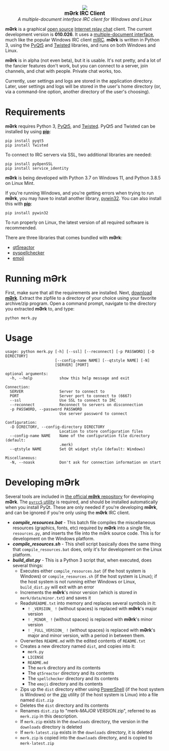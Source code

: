 <p align="center">
  <img src="https://github.com/nutjob-laboratories/merk/raw/main/merk_logo.png"><br>
  <b><big>mƏrk IRC Client</big></b><br>
  <i>A multiple-document interface IRC client for Windows and Linux</i><br>
</p>

**mƏrk** is a graphical [open source](https://www.gnu.org/licenses/gpl-3.0.en.html) [Internet relay chat](https://en.wikipedia.org/wiki/Internet_Relay_Chat) client. The current development version is **010.026**. It uses a [multiple-document interface](https://en.wikipedia.org/wiki/Multiple-document_interface), much like the popular Windows IRC client [mIRC](https://www.mirc.com/).  **mƏrk** is written in Python 3, using the [PyQt5](https://pypi.org/project/PyQt5/) and [Twisted](https://twistedmatrix.com/trac/) libraries, and runs on both Windows and Linux.

**mƏrk** is in alpha (not even beta), but it is usable. It's not pretty, and a lot of the fancier features don't work, but you can connect to a server, join channels, and chat with people. Private chat works, too.

Currently, user settings and logs are stored in the application directory. Later, user settings and logs will be stored in the user's home directory (or, via a command-line option, another directory of the user's choosing).

# Requirements

**mƏrk** requires Python 3, [PyQt5](https://pypi.org/project/PyQt5/), and [Twisted](https://twistedmatrix.com/trac/). PyQt5 and Twisted can be installed by using [**pip**](https://pypi.org/project/pip/):

    pip install pyqt5
    pip install Twisted

To connect to IRC servers via SSL, two additional libraries are needed:

    pip install pyOpenSSL
    pip install service_identity

**mƏrk** is being developed with Python 3.7 on Windows 11, and Python 3.8.5 on Linux Mint.

If you're running Windows, and you're getting errors when trying to run **mƏrk**, you may have to install another library, [pywin32](https://pypi.org/project/pywin32/). You can also install this with [**pip**](https://pypi.org/project/pip/):

    pip install pywin32

To run properly on Linux, the latest version of all required software is recommended.

There are three libraries that comes bundled with **mƏrk**:
 - [qt5reactor](https://github.com/twisted/qt5reactor)
 - [pyspellchecker](https://github.com/barrust/pyspellchecker)
 - [emoji](https://github.com/carpedm20/emoji)

# Running mƏrk

First, make sure that all the requirements are installed. Next, [download **mƏrk**](https://github.com/nutjob-laboratories/merk/raw/main/downloads/merk-latest.zip). Extract the zipfile to a directory of your choice using your favorite archive/zip program. Open a command prompt, navigate to the directory you extracted **mƏrk** to, and type:

    python merk.py

# Usage

```
usage: python merk.py [-h] [--ssl] [--reconnect] [-p PASSWORD] [-D DIRECTORY]
                      [--config-name NAME] [--qtstyle NAME] [-N]
                      [SERVER] [PORT]

optional arguments:
  -h, --help            show this help message and exit

Connection:
  SERVER                Server to connect to
  PORT                  Server port to connect to (6667)
  --ssl                 Use SSL to connect to IRC
  --reconnect           Reconnect to servers on disconnection
  -p PASSWORD, --password PASSWORD
                        Use server password to connect

Configuration:
  -D DIRECTORY, --config-directory DIRECTORY
                        Location to store configuration files
  --config-name NAME    Name of the configuration file directory (default:
                        .merk)
  --qtstyle NAME        Set Qt widget style (default: Windows)

Miscellaneous:
  -N, --noask           Don't ask for connection information on start
```

# Developing mƏrk

Several tools are included in [the official **mƏrk** repository](https://github.com/nutjob-laboratories/merk) for developing **mƏrk**. The [`pyrcc5` utility](https://manpages.ubuntu.com/manpages/xenial/man1/pyrcc5.1.html) is required, and should be installed automatically when you install PyQt. These are only needed if you're developing **mƏrk**, and can be ignored if you're only using the **mƏrk** IRC client.

 - ***compile_resources.bat*** - This batch file compiles the miscellaneous resources (graphics, fonts, etc) required by **mƏrk** into a single file, `resources.py`, and inserts the file into the mƏrk source code. This is for development on the Windows platform.
 - ***compile_resources.sh*** - This shell script basically does the same thing that `compile_resources.bat` does, only it's for development on the Linux platform.
 - ***build_dist.py*** - This is a Python 3 script that, when executed, does several things:
	 - Executes either `compile_resources.bat` (if the host system is Windows) or `compile_resources.sh` (if the host system is Linux); if the host system is not running either Windows or Linux, `build_dist.py` will exit with an error
	 - Increments the **mƏrk**'s minor version (which is stored in `merk/data/minor.txt`) and saves it
	 - Reads`README.txt` into memory and replaces several symbols in it:
		 - `! _VERSION_ !` (without spaces) is replaced with **mƏrk**'s major version
		 - `! _MINOR_ !` (without spaces) is replaced with **mƏrk**'s minor version
		 - `! _FULL_VERSION_ !` (without spaces) is replaced with **mƏrk**'s major and minor version, with a period in between them.
	 - Overwrites `README.md` with the edited contents of `README.txt`
	 - Creates a new directory named `dist`, and copies into it:
		 - `merk.py`
		 - `LICENSE`
		 - `README.md`
		 - The `merk` directory and its contents
		 - The `qt5reactor` directory and its contents
		 - The `spellchecker` directory and its contents
		 - The `emoji` directory and its contents
	 - Zips up the `dist` directory either using [PowerShell](https://en.wikipedia.org/wiki/PowerShell) (if the host system is Windows) or the [zip](https://linux.die.net/man/1/zip) utility (if the host system is Linux) into a file named `dist.zip`
	 - Deletes the `dist` directory and its contents
	 - Renames `dist.zip` to "merk-*MAJOR VERSION*.zip", referred to as `merk.zip` in this description.
	 - If `merk.zip` exists in the `downloads` directory, the version in the `downloads` directory is deleted
	 - If `merk-latest.zip` exists in the `downloads` directory, it is deleted
	 - `merk.zip` is copied into the `downloads` directory, and is copied to `merk-latest.zip`

[//]: # (End of document)
